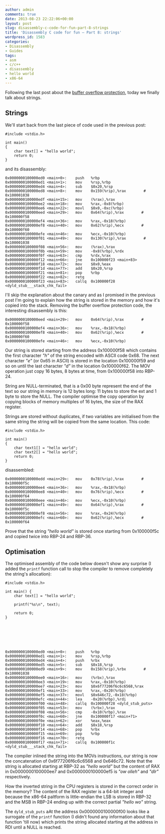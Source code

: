 ```yaml
---
author: admin
comments: true
date: 2013-08-23 22:22:06+00:00
layout: post
slug: disassembly-c-code-for-fun-part-8-strings
title: 'Disassembly C code for fun – Part 8: strings'
wordpress_id: 1583
categories:
- Disassembly
- Guides
tags:
- asm
- c/c++
- disassembly
- hello world
- x86-64
---
```


Following the last post about the [buffer overflow protection](http://www.expobrain.net/2013/07/19/disassembly-c-code-for-fun-part-7-buffer-overflow-protection/), today we finally talk about strings.

<!-- more -->



## Strings



We'll start back from the last piece of code used in the previous post:


    
    
    #include <stdio.h>
     
    int main()
    {
        char text[] = "hello world";
        return 0;
    }
    



and its disassembly:


    
    
    0x0000000100000ed0 <main+0>:	push   %rbp
    0x0000000100000ed1 <main+1>:	mov    %rsp,%rbp
    0x0000000100000ed4 <main+4>:	sub    $0x20,%rsp
    0x0000000100000ed8 <main+8>:	mov    0x159(%rip),%rax        # 0x100001038
    0x0000000100000edf <main+15>:	mov    (%rax),%rax
    0x0000000100000ee2 <main+18>:	mov    %rax,-0x8(%rbp)
    0x0000000100000ee6 <main+22>:	movl   $0x0,-0xc(%rbp)
    0x0000000100000eed <main+29>:	mov    0x64(%rip),%rax        # 0x100000f58
    0x0000000100000ef4 <main+36>:	mov    %rax,-0x18(%rbp)
    0x0000000100000ef8 <main+40>:	mov    0x62(%rip),%ecx        # 0x100000f60
    0x0000000100000efe <main+46>:	mov    %ecx,-0x10(%rbp)
    0x0000000100000f01 <main+49>:	mov    0x130(%rip),%rax        # 0x100001038
    0x0000000100000f08 <main+56>:	mov    (%rax),%rax
    0x0000000100000f0b <main+59>:	mov    -0x8(%rbp),%rdx
    0x0000000100000f0f <main+63>:	cmp    %rdx,%rax
    0x0000000100000f12 <main+66>:	jne    0x100000f23 <main+83>
    0x0000000100000f18 <main+72>:	mov    $0x0,%eax
    0x0000000100000f1d <main+77>:	add    $0x20,%rsp
    0x0000000100000f21 <main+81>:	pop    %rbp
    0x0000000100000f22 <main+82>:	retq   
    0x0000000100000f23 <main+83>:	callq  0x100000f28 <dyld_stub___stack_chk_fail>
    



I'll skip the explanation about the canary and as I promised in the previous post I'm going to explain how the string is stored in the memory and how it's copied into the stack. Removing the buffer overflow protection code, the interesting disassembly is this:


    
    
    0x0000000100000eed <main+29>:	mov    0x64(%rip),%rax        # 0x100000f58
    0x0000000100000ef4 <main+36>:	mov    %rax,-0x18(%rbp)
    0x0000000100000ef8 <main+40>:	mov    0x62(%rip),%ecx        # 0x100000f60
    0x0000000100000efe <main+46>:	mov    %ecx,-0x10(%rbp)
    



Our string is stored starting from the address 0x100000f58 which contains the first character _"h"_ of the string encoded with ASCII code 0x68. The next character _"e"_ (or 0x65 in ASCII) is stored in the location 0x100000f59 and so on until the last character _"d"_ in the location 0x100000f62. The MOV operation just copy 16 bytes, 8 bytes at time, from 0x100000f58 into RBP-24.

String are NULL-terminated, that is a 0x00 byte represent the end of the text so our string in memory is 12 bytes long: 11 bytes to store the ext and 1 byte to store the NULL. The compiler optimise the copy operation by copying blocks of memory multiples of 16 bytes, the size of the RAX register.

Strings are stored without duplicates, if two variables are initialised from the same string the string will be copied from the same location. This code:


    
    
    #include <stdio.h>
     
    int main()
    {
        char text1[] = "hello world";
        char text2[] = "hello world";
        return 0;
    }
    



disassembled:


    
    
    0x0000000100000edd <main+29>:	mov    0x78(%rip),%rax        # 0x100000f5c
    0x0000000100000ee4 <main+36>:	mov    %rax,-0x18(%rbp)
    0x0000000100000ee8 <main+40>:	mov    0x76(%rip),%ecx        # 0x100000f64
    0x0000000100000eee <main+46>:	mov    %ecx,-0x10(%rbp)
    0x0000000100000ef1 <main+49>:	mov    0x64(%rip),%rax        # 0x100000f5c
    0x0000000100000ef8 <main+56>:	mov    %rax,-0x24(%rbp)
    0x0000000100000efc <main+60>:	mov    0x62(%rip),%ecx        # 0x100000f64
    



Prove that the string _"hello world"_ is stored once starting from 0x100000f5c and copied twice into RBP-24 and RBP-36.



## Optimisation



The optimised assembly of the code below doesn't show any surprise (I added the `printf` function call to stop the compiler to remove completely the string's allocation):


    
    
    #include <stdio.h>
    
    int main() {
        char text[] = "hello world";
        
        printf("%s\n", text);
        
        return 0;
    }
    




    
    
    0x0000000100000ed0 <main+0>:	push   %rbp
    0x0000000100000ed1 <main+1>:	mov    %rsp,%rbp
    0x0000000100000ed4 <main+4>:	push   %rbx
    0x0000000100000ed5 <main+5>:	sub    $0x18,%rsp
    0x0000000100000ed9 <main+9>:	mov    0x158(%rip),%rbx        # 0x100001038
    0x0000000100000ee0 <main+16>:	mov    (%rbx),%rax
    0x0000000100000ee3 <main+19>:	mov    %rax,-0x10(%rbp)
    0x0000000100000ee7 <main+23>:	mov    $0x6f77206f6c6c6568,%rax
    0x0000000100000ef1 <main+33>:	mov    %rax,-0x20(%rbp)
    0x0000000100000ef5 <main+37>:	movl   $0x646c72,-0x18(%rbp)
    0x0000000100000efc <main+44>:	lea    -0x20(%rbp),%rdi
    0x0000000100000f00 <main+48>:	callq  0x100000f28 <dyld_stub_puts>
    0x0000000100000f05 <main+53>:	mov    (%rbx),%rax
    0x0000000100000f08 <main+56>:	cmp    -0x10(%rbp),%rax
    0x0000000100000f0c <main+60>:	jne    0x100000f17 <main+71>
    0x0000000100000f0e <main+62>:	xor    %eax,%eax
    0x0000000100000f10 <main+64>:	add    $0x18,%rsp
    0x0000000100000f14 <main+68>:	pop    %rbx
    0x0000000100000f15 <main+69>:	pop    %rbp
    0x0000000100000f16 <main+70>:	retq   
    0x0000000100000f17 <main+71>:	callq  0x100000f1c <dyld_stub___stack_chk_fail>
    



The compiler inlined the string into the MOVs instructions, our string is now the concatenation of 0x6f77206f6c6c6568 and 0x646c72. Note that the string is allocated starting at RBP-32 as _"hello world"_ but the content of RAX in 0x0000000100000ee7 and 0x0000000100000ef5 is _"ow olleh"_ and _"dlr"_ respectively. 

How the inverted string in the CPU registers is stored in the correct order in the memory? The content of the RAX register is a 64-bit integer and because the x86-64 paltform is little-endian the LSB is stored in RBP-32 and the MSB in RBP-24 ending up with the correct partial _"hello wo"_ string.

The `dyld_stub_puts` aAt the address 0x0000000100000f00 looks like a surrogate of the `printf` function (I didn't found any information about that function 'till now) which prints the string allocated starting at the address in RDI until a NULL is reached.
